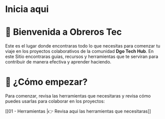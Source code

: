 # Inicia aqui

# 🎉 Bienvenida a Obreros Tec

Este es el lugar donde encontraras todo lo que necesitas para comenzar tu viaje en los proyectos colaborativos de la comunidad **Dgo Tech Hub**.
En este Sitio encontraras guias, recursos y herramientas que te serviran para contribuir de manera efectiva y aprender haciendo.

# 🚀 ¿Cómo empezar?

Para comenzar, revisa las herramientas que necesitaras y revisa cómo puedes usarlas para colaborar en los proyectos:

[[01 - Herramientas |👉 Revisa aqui las herramientas que necesitaras]]
